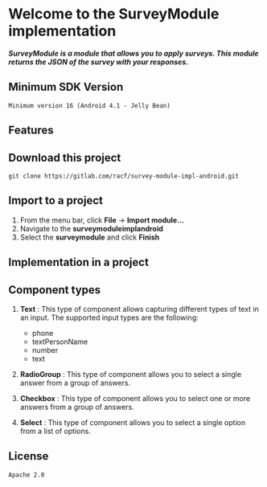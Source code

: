 # Welcome to the SurveyModule implementation

***SurveyModule is a module that allows you to apply surveys. This module returns the JSON of the survey with your responses.***

## Minimum SDK Version

    Minimum version 16 (Android 4.1 - Jelly Bean)

## Features

## Download this project

    git clone https://gitlab.com/racf/survey-module-impl-android.git

## Import to a project
1. From the menu bar, click **File** -> **Import module...**
2. Navigate to the **surveymoduleimplandroid**
3. Select the **surveymodule** and click **Finish**

## Implementation in a project

## Component types
1. **Text** : This type of component allows capturing different types of text in an input. The supported input types are the following:

    - phone
    - textPersonName
    - number
    - text

2. **RadioGroup** : This type of component allows you to select a single answer from a group of answers.
3. **Checkbox** : This type of component allows you to select one or more answers from a group of answers.
4. **Select** : This type of component allows you to select a single option from a list of options.

## License
    Apache 2.0